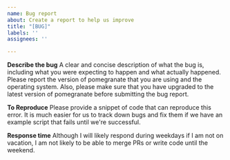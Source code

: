 ```yaml
---
name: Bug report
about: Create a report to help us improve
title: "[BUG]"
labels: ''
assignees: ''

---
```


**Describe the bug**
A clear and concise description of what the bug is, including what you were expecting to happen and what actually happened. Please report the version of pomegranate that you are using and the operating system. Also, please make sure that you have upgraded to the latest version of pomegranate before submitting the bug report.

**To Reproduce**
Please provide a snippet of code that can reproduce this error. It is much easier for us to track down bugs and fix them if we have an example script that fails until we're successful.

**Response time**
Although I will likely respond during weekdays if I am not on vacation, I am not likely to be able to merge PRs or write code until the weekend. 